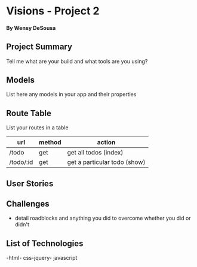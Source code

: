 # Visions - Project 2
#### By Wensy DeSousa

## Project Summary

Tell me what are your build and what tools are you using?

## Models

List here any models in your app and their properties

## Route Table

List your routes in a table

| url | method | action |
|-----|--------|--------|
| /todo | get | get all todos (index)|
| /todo/:id | get | get a particular todo (show)|

## User Stories

## Challenges

- detail roadblocks and anything you did to overcome whether you did or didn't

## List of Technologies

-html- css-jquery- javascript